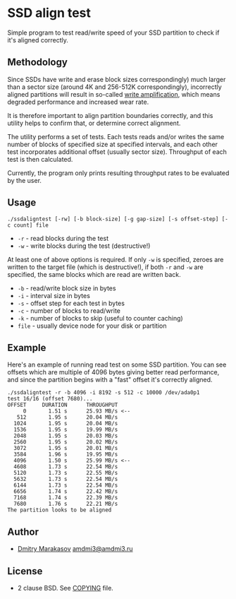 # SSD align test

Simple program to test read/write speed of your SSD partition to
check if it's aligned correctly.

## Methodology

Since SSDs have write and erase block sizes correspondingly) much
larger than a sector size (around 4K and 256-512K correspondingly),
incorrectly aligned partitions will result in so-called [write
amplification](https://en.wikipedia.org/wiki/Write_amplification),
which means degraded performance and increased wear rate.

It is therefore important to align partition boundaries correctly,
and this utility helps to confirm that, or determine correct
alignment.

The utility performs a set of tests. Each tests reads and/or writes
the same number of blocks of specified size at specified intervals,
and each other test incorporates additional offset (usually sector
size). Throughput of each test is then calculated.

Currently, the program only prints resulting throughput rates to
be evaluated by the user.

## Usage
```
./ssdaligntest [-rw] [-b block-size] [-g gap-size] [-s offset-step] [-c count] file
```

* ```-r``` - read blocks during the test
* ```-w``` - write blocks during the test (destructive!)

At least one of above options is required. If only ```-w``` is
specified, zeroes are written to the target file (which is
destructive!), if both ```-r``` and ```-w``` are specified, the
same blocks which are read are written back.

* ```-b``` - read/write block size in bytes
* ```-i``` - interval size in bytes
* ```-s``` - offset step for each test in bytes
* ```-c``` - number of blocks to read/write
* ```-k``` - number of blocks to skip (useful to counter caching)
* ```file``` - usually device node for your disk or partition

## Example

Here's an example of running read test on some SSD partition. You
can see offsets which are multiple of 4096 bytes giving better read
performance, and since the partition begins with a "fast" offset
it's correctly aligned.

```
./ssdaligntest -r -b 4096 -i 8192 -s 512 -c 10000 /dev/ada0p1
test 16/16 (offset 7680)...
OFFSET     DURATION      THROUGHPUT
     0       1.51 s      25.93 MB/s <--
   512       1.95 s      20.04 MB/s
  1024       1.95 s      20.04 MB/s
  1536       1.95 s      19.99 MB/s
  2048       1.95 s      20.03 MB/s
  2560       1.95 s      20.02 MB/s
  3072       1.95 s      20.01 MB/s
  3584       1.96 s      19.95 MB/s
  4096       1.50 s      25.99 MB/s <--
  4608       1.73 s      22.54 MB/s
  5120       1.73 s      22.55 MB/s
  5632       1.73 s      22.54 MB/s
  6144       1.73 s      22.54 MB/s
  6656       1.74 s      22.42 MB/s
  7168       1.74 s      22.39 MB/s
  7680       1.76 s      22.21 MB/s
The partition looks to be aligned
```

## Author ##

* [Dmitry Marakasov](https://github.com/AMDmi3) <amdmi3@amdmi3.ru>

## License ##

* 2 clause BSD. See [COPYING](COPYING) file.
